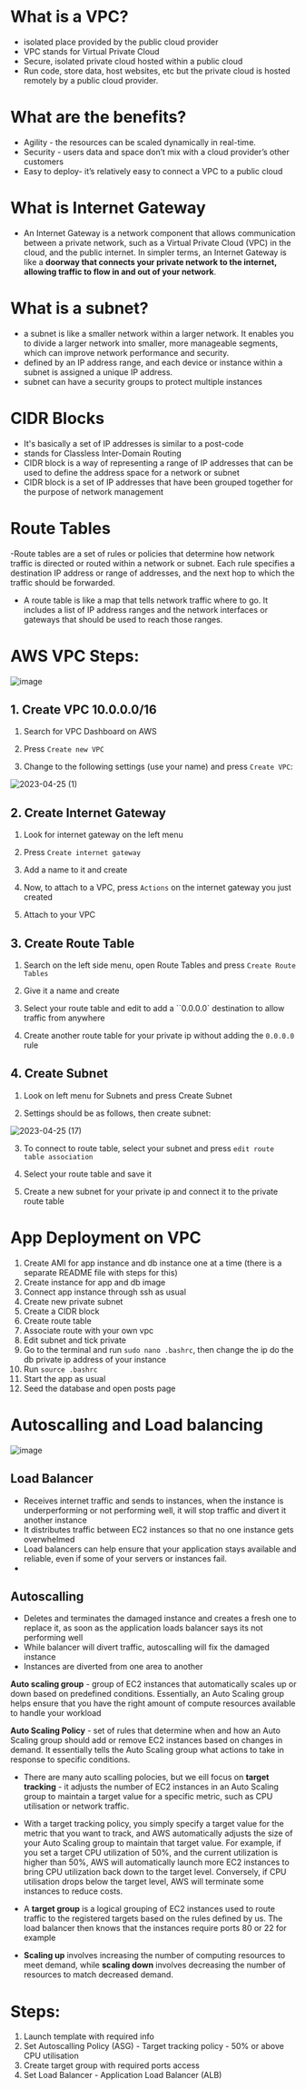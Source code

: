 # What is a VPC?

- isolated place provided by the public cloud provider 
- VPC stands for Virtual Private Cloud
- Secure, isolated private cloud hosted within a public cloud
- Run code, store data, host websites, etc but the private cloud is hosted remotely by a public cloud provider.

# What are the benefits?

- Agility - the resources can be scaled dynamically in real-time.
- Security - users data and space don’t mix with a cloud provider’s other customers
- Easy to deploy- it’s relatively easy to connect a VPC to a public cloud

# What is Internet Gateway

- An Internet Gateway is a network component that allows communication between a private network, such as a Virtual Private Cloud (VPC) in the cloud, and the public internet.
In simpler terms, an Internet Gateway is like a **doorway that connects your private network to the internet, allowing traffic to flow in and out of your network**.

# What is a subnet?

-  a subnet is like a smaller network within a larger network. It enables you to divide a larger network into smaller, more manageable segments, which can improve network performance and security.
- defined by an IP address range, and each device or instance within a subnet is assigned a unique IP address.
- subnet can have a security groups to protect multiple instances

# CIDR Blocks

- It's basically a set of IP addresses is similar to a post-code
- stands for Classless Inter-Domain Routing
- CIDR block is a way of representing a range of IP addresses that can be used to define the address space for a network or subnet
- CIDR block is a set of IP addresses that have been grouped together for the purpose of network management

# Route Tables

-Route tables are a set of rules or policies that determine how network traffic is directed or routed within a network or subnet. Each rule specifies a destination IP address or range of addresses, and the next hop to which the traffic should be forwarded.
- A route table is like a map that tells network traffic where to go. It includes a list of IP address ranges and the network interfaces or gateways that should be used to reach those ranges.

# AWS VPC Steps:

![image](https://user-images.githubusercontent.com/129942042/234410926-f0d59eee-0359-4e18-8a15-406179d0668f.png)

## 1. Create VPC 10.0.0.0/16

1. Search for VPC Dashboard on AWS

2. Press `Create new VPC`

3. Change to the following settings (use your name) and press `Create VPC`:

![2023-04-25 (1)](https://user-images.githubusercontent.com/129942042/234411788-cd9cea33-adf9-4e1f-b0a9-0dff5811c504.png)

## 2. Create Internet Gateway

1. Look for internet gateway on the left menu

2. Press `Create internet gateway`

3. Add a name to it and create

4. Now, to attach to a VPC, press `Actions` on the internet gateway you just created

5. Attach to your VPC

## 3. Create Route Table

1. Search on the left side menu, open Route Tables and press `Create Route Tables`

2. Give it a name and create

3. Select your route table and edit to add a ``0.0.0.0` destination to allow traffic from anywhere

4. Create another route table for your private ip without adding the `0.0.0.0` rule

## 4. Create Subnet

1. Look on left menu for Subnets and press Create Subnet

2. Settings should be as follows, then create subnet:

![2023-04-25 (17)](https://user-images.githubusercontent.com/129942042/234415191-014f0476-5dd0-48e3-9ed6-b60fe2f8a562.png)

3. To connect to route table, select your subnet and press `edit route table association`

4. Select your route table and save it

5. Create a new subnet for your private ip and connect it to the private route table

# App Deployment on VPC

1. Create AMI for app instance and db instance one at a time (there is a separate README file with steps for this)
2. Create instance for app and db image
3. Connect app instance through ssh as usual
4. Create new private subnet
5. Create a CIDR block
6. Create route table
7. Associate route with your own vpc
8. Edit subnet and tick private
9. Go to the terminal and run `sudo nano .bashrc`, then change the ip do the db private ip address of your instance
10. Run `source .bashrc`
11. Start the app as usual
12. Seed the database and open posts page 

# Autoscalling and Load balancing

![image](https://user-images.githubusercontent.com/129942042/234581170-6ed37d6e-a9d5-4c9d-979b-8f98fcc157fd.png)

## Load Balancer
- Receives internet traffic and sends to instances, when the instance is underperforming or not performing well,  it will stop traffic and divert it another instance
- It distributes traffic between EC2 instances so that no one instance gets overwhelmed
- Load balancers can help ensure that your application stays available and reliable, even if some of your servers or instances fail.
- 
## Autoscalling

- Deletes and terminates the damaged instance and creates a fresh one to replace it, as soon as the application loads balancer says its not performing well
- While balancer will divert traffic, autoscalling will fix the damaged instance
- Instances are diverted from one area to another

**Auto scaling group** - group of EC2 instances that automatically scales up or down based on predefined conditions. Essentially, an Auto Scaling group helps ensure that you have the right amount of compute resources available to handle your workload

**Auto Scaling Policy** - set of rules that determine when and how an Auto Scaling group should add or remove EC2 instances based on changes in demand. It essentially tells the Auto Scaling group what actions to take in response to specific conditions.

- There are many auto scalling polocies, but we eill focus on **target tracking** - it adjusts the number of EC2 instances in an Auto Scaling group to maintain a target value for a specific metric, such as CPU utilisation or network traffic.

- With a target tracking policy, you simply specify a target value for the metric that you want to track, and AWS automatically adjusts the size of your Auto Scaling group to maintain that target value. For example, if you set a target CPU utilization of 50%, and the current utilization is higher than 50%, AWS will automatically launch more EC2 instances to bring CPU utilization back down to the target level. Conversely, if CPU utilisation drops below the target level, AWS will terminate some instances to reduce costs.

- A **target group** is a logical grouping of EC2 instances used to route traffic to the registered targets based on the rules defined by us. The load balancer then knows that the instances require ports 80 or 22 for example

- **Scaling up** involves increasing the number of computing resources to meet demand, while **scaling down** involves decreasing the number of resources to match decreased demand.


# Steps:
1. Launch template with required info
2. Set Autoscalling Policy (ASG) - Target tracking policy - 50% or above CPU utilisation
3. Create target group with required ports access
4. Set Load Balancer - Application Load Balancer (ALB)

